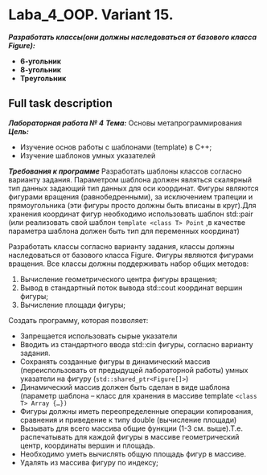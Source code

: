 # Laba_4_OOP. Variant 15.

***Разработать классы(они должны наследоваться от базового класса Figure):***
- **6-угольник**
- **8-угольник**
- **Треугольник**


## Full task description
***Лабораторная работа № 4*** 
***Тема:*** Основы метапрограммирования
***Цель:*** 
- Изучение основ работы с шаблонами (template) в С++;
- Изучение шаблонов умных указателей

***Требования к программе*** 
Разработать шаблоны классов согласно варианту задания. Параметром шаблона должен
являться скалярный тип данных задающий тип данных для оси координат.
Фигуры являются фигурами вращения (равнобедренными), за исключением трапеции и
прямоугольника (эти фигуры просто должны быть вписаны в круг).Для хранения координат
фигур необходимо использовать шаблон std::pair (или реализовать свой шаблон `template <class T> Point` ,в качестве параметра шаблона должен быть тип для переменных координат)

Разработать классы согласно варианту задания, классы должны наследоваться от базового
класса Figure. Фигуры являются фигурами вращения. Все классы должны поддерживать набор
общих методов:
1. Вычисление геометрического центра фигуры вращения;
2. Вывод в стандартный поток вывода std::cout координат вершин фигуры;
3. Вычисление площади фигуры;

Создать программу, которая позволяет:
* Запрещается использовать сырые указатели
* Вводить из стандартного ввода std::cin фигуры, согласно варианту задания.
* Сохранять созданные фигуры в динамический массив (переиспользовать от предыдущей лабораторной работы) умных указатели на фигуру (`std::shared_ptr<Figure[]>`)
* Динамический массив должен быть сделан в виде шаблона (параметр шаблона – класс для хранения в массиве template `<class T> Array {…})`
* Фигуры должны иметь переопределенные операции копирования, сравнения и приведение к типу double (вычисление площади)
* Вызывать для всего массива общие функции (1-3 см. выше).Т.е. распечатывать для каждой фигуры в массиве геометрический центр, координаты вершин и площадь.
* Необходимо уметь вычислять общую площадь фигур в массиве.
* Удалять из массива фигуру по индексу;
